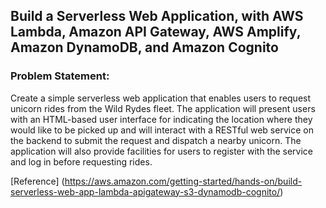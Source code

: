 ## Build a Serverless Web Application, with AWS Lambda, Amazon API Gateway, AWS Amplify, Amazon DynamoDB, and Amazon Cognito

### Problem Statement:
Create a simple serverless web application that enables users to request unicorn rides from the Wild Rydes fleet. The application will present users with an HTML-based user interface for indicating the location where they would like to be picked up and will interact with a RESTful web service on the backend to submit the request and dispatch a nearby unicorn. The application will also provide facilities for users to register with the service and log in before requesting rides.

[Reference] (https://aws.amazon.com/getting-started/hands-on/build-serverless-web-app-lambda-apigateway-s3-dynamodb-cognito/)
